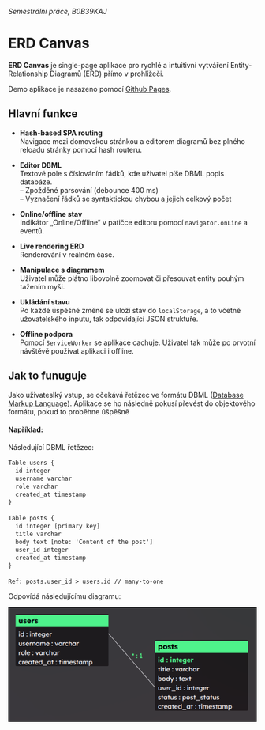 *Semestrální práce, B0B39KAJ*
# ERD Canvas

**ERD Canvas** je single-page aplikace pro rychlé a intuitivní vytváření Entity-Relationship Diagramů (ERD) přímo v prohlížeči.

Demo aplikace je nasazeno pomocí [Github Pages](https://dev.kindl.cz/ERD-Canvas/).


## Hlavní funkce

- **Hash-based SPA routing**  
  Navigace mezi domovskou stránkou a editorem diagramů bez plného reloadu stránky pomocí hash routeru.

- **Editor DBML**  
  Textové pole s číslováním řádků, kde uživatel píše DBML popis databáze.  
  – Zpožděné parsování (debounce 400 ms)  
  – Vyznačení řádků se syntaktickou chybou a jejich celkový počet

- **Online/offline stav**  
  Indikátor „Online/Offline“ v patičce editoru pomocí `navigator.onLine` a  eventů.

- **Live rendering ERD**   
  Renderování v reálném čase.

- **Manipulace s diagramem**  
  Uživatel může plátno libovolně zoomovat či přesouvat entity pouhým tažením myši.

- **Ukládání stavu**  
  Po každé úspěšné změně se uloží stav do `localStorage`, a to včetně užovatelského inputu, tak odpovídající JSON struktuře.

- **Offline podpora**  
  Pomocí `ServiceWorker` se aplikace cachuje. Uživatel tak může po prvotní návštěvě používat aplikaci i offline.


## Jak to funuguje
Jako uživateslký vstup, se očekává řetězec ve formátu DBML ([Database Markup Language](https://dbml.dbdiagram.io/home)). Aplikace se ho následně pokusí převést do objektového formátu, pokud to proběhne úšpěšně

#### Například:
Následující DBML řetězec:
```
Table users {
  id integer
  username varchar
  role varchar
  created_at timestamp
}

Table posts {
  id integer [primary key]
  title varchar
  body text [note: 'Content of the post']
  user_id integer
  created_at timestamp
}

Ref: posts.user_id > users.id // many-to-one
```

Odpovídá následujícímu diagramu:

![Příklad diagramu](example.png)